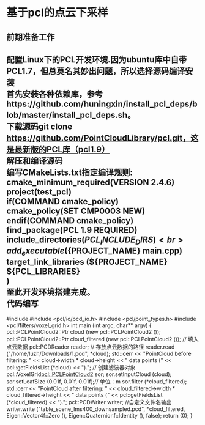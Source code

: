 基于pcl的点云下采样
===
前期准备工作
----
配置Linux下的PCL开发环境.因为ubuntu库中自带PCL1.7，但总莫名其妙出问题，所以选择源码编译安装<br>
首先安装各种依赖库，参考https://github.com/huningxin/install_pcl_deps/blob/master/install_pcl_deps.sh。<br>
下载源码git clone https://github.com/PointCloudLibrary/pcl.git，这是最新版的PCL库（pcl1.9）<br>
解压和编译源码<br>
编写CMakeLists.txt指定编译规则:<br>
cmake_minimum_required(VERSION 2.4.6)<br>
project(test_pcl)<br>
if(COMMAND cmake_policy)<br>
     cmake_policy(SET CMP0003 NEW)<br>
endif(COMMAND cmake_policy)<br>
find_package(PCL 1.9 REQUIRED)<br>
include_directories(${PCL_INCLUDE_DIRS})<br>
add_executable(${PROJECT_NAME} main.cpp)<br>
target_link_libraries (${PROJECT_NAME}<br>
    ${PCL_LIBRARIES}<br>
 )<br>
 至此开发环境搭建完成。<br>
代码编写
----
#include <iostream>
#include <pcl/io/pcd_io.h>
#include <pcl/point_types.h>
#include <pcl/filters/voxel_grid.h>
int
main (int argc, char** argv)
{
  pcl::PCLPointCloud2::Ptr cloud (new pcl::PCLPointCloud2 ());
  pcl::PCLPointCloud2::Ptr cloud_filtered (new pcl::PCLPointCloud2 ());
  // 填入点云数据
  pcl::PCDReader reader;
  // 存放点云数据的路径
  reader.read ("/home/luzh/Downloads/1.pcd", *cloud);
  std::cerr << "PointCloud before filtering: " << cloud->width * cloud->height 
       << " data points (" << pcl::getFieldsList (*cloud) << ").";
  // 创建滤波器对象
  pcl::VoxelGrid<pcl::PCLPointCloud2> sor;
  sor.setInputCloud (cloud);
  sor.setLeafSize (0.01f, 0.01f, 0.01f);// 单位：m
  sor.filter (*cloud_filtered);
  std::cerr << "PointCloud after filtering: " << cloud_filtered->width * cloud_filtered->height 
       << " data points (" << pcl::getFieldsList (*cloud_filtered) << ").";
  pcl::PCDWriter writer;
//自定义文件名输出
  writer.write ("table_scene_lms400_downsampled.pcd", *cloud_filtered, 
         Eigen::Vector4f::Zero (), Eigen::Quaternionf::Identity (), false);
  return (0);
}
     
